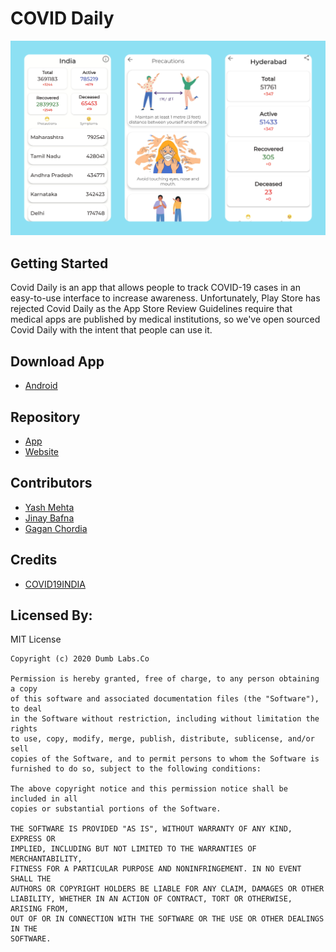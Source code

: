# COVID Daily

![Project View](https://github.com/DumbLabs-Co/coviddaily/blob/gh-pages/readme.png)

## Getting Started
Covid Daily is an app that allows people to track COVID-19 cases in an easy-to-use interface to increase awareness. Unfortunately, Play Store has rejected Covid Daily as the App Store Review Guidelines require that medical apps are published by medical institutions, so we've open sourced Covid Daily with the intent that people can use it.

## Download App
- [Android](https://dumblabs-co.github.io/coviddaily/)

## Repository
- [App](https://github.com/DumbLabs-Co/Covid-Daily)
- [Website](https://github.com/DumbLabs-Co/coviddaily)

## Contributors
- [Yash Mehta](https://github.com/yashmehta17)
- [Jinay Bafna](https://github.com/JBafna)
- [Gagan Chordia](https://github.com/gagan-gv)

## Credits
- [COVID19INDIA](https://api.covid19india.org)

## Licensed By:

MIT License

    Copyright (c) 2020 Dumb Labs.Co

    Permission is hereby granted, free of charge, to any person obtaining a copy
    of this software and associated documentation files (the "Software"), to deal
    in the Software without restriction, including without limitation the rights
    to use, copy, modify, merge, publish, distribute, sublicense, and/or sell
    copies of the Software, and to permit persons to whom the Software is
    furnished to do so, subject to the following conditions:

    The above copyright notice and this permission notice shall be included in all
    copies or substantial portions of the Software.

    THE SOFTWARE IS PROVIDED "AS IS", WITHOUT WARRANTY OF ANY KIND, EXPRESS OR
    IMPLIED, INCLUDING BUT NOT LIMITED TO THE WARRANTIES OF MERCHANTABILITY,
    FITNESS FOR A PARTICULAR PURPOSE AND NONINFRINGEMENT. IN NO EVENT SHALL THE
    AUTHORS OR COPYRIGHT HOLDERS BE LIABLE FOR ANY CLAIM, DAMAGES OR OTHER
    LIABILITY, WHETHER IN AN ACTION OF CONTRACT, TORT OR OTHERWISE, ARISING FROM,
    OUT OF OR IN CONNECTION WITH THE SOFTWARE OR THE USE OR OTHER DEALINGS IN THE
    SOFTWARE.
